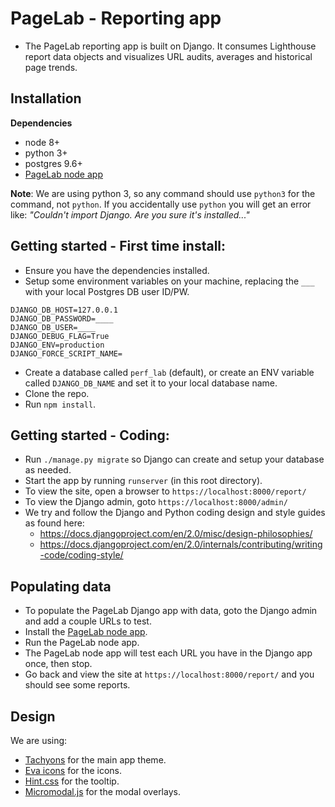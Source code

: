 # PageLab - Reporting app

* The PageLab reporting app is built on Django. It consumes Lighthouse report data objects and visualizes URL audits, averages and historical page trends.

## Installation

**Dependencies**

* node 8+
* python 3+
* postgres 9.6+
* [PageLab node app](../../pageaudit)


**Note**: We are using python 3, so any command should use  `python3` for the command, not `python`.
If you accidentally use `python` you will get an error like: _"Couldn't import Django. Are you sure it's installed..."_

## Getting started - First time install:

- Ensure you have the dependencies installed.
- Setup some environment variables on your machine, replacing the `___` with your local Postgres DB user ID/PW.
 
```
DJANGO_DB_HOST=127.0.0.1
DJANGO_DB_PASSWORD=____
DJANGO_DB_USER=____
DJANGO_DEBUG_FLAG=True
DJANGO_ENV=production
DJANGO_FORCE_SCRIPT_NAME=
```
- Create a database called `perf_lab` (default), or create an ENV variable called `DJANGO_DB_NAME` and set it to your local database name.
- Clone the repo.
- Run `npm install`.



## Getting started - Coding:
- Run `./manage.py migrate` so Django can create and setup your database as needed.
- Start the app by running `runserver` (in this root directory).
- To view the site, open a browser to `https://localhost:8000/report/`
- To view the Django admin, goto `https://localhost:8000/admin/`
- We try and follow the Django and Python coding design and style guides as found here: 
    - https://docs.djangoproject.com/en/2.0/misc/design-philosophies/
    - https://docs.djangoproject.com/en/2.0/internals/contributing/writing-code/coding-style/

## Populating data
- To populate the PageLab Django app with data, goto the Django admin and add a couple URLs to test.
- Install the [PageLab node app](../../pageaudit).
- Run the PageLab node app.
- The PageLab node app will test each URL you have in the Django app once, then stop.
- Go back and view the site at `https://localhost:8000/report/` and you should see some reports.

## Design
We are using:
- [Tachyons](https://tachyons.io/) for the main app theme.
- [Eva icons](https://akveo.github.io/eva-icons/#/) for the icons.
- [Hint.css](https://kushagragour.in/lab/hint/) for the tooltip.
- [Micromodal.js](https://micromodal.now.sh/) for the modal overlays.

